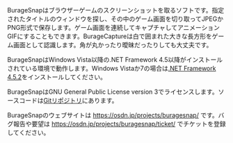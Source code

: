 BurageSnapはブラウザーゲームのスクリーンショットを取るソフトです。指定されたタイトルのウィンドウを探し、その中のゲーム画面を切り取ってJPEGかPNG形式で保存します。ゲーム画面を連続してキャプチャしてアニメーションGIFにすることもできます。BurageCaptureは白で囲まれた大きな長方形をゲーム画面として認識します。角が丸かったり曖昧だったりしても大丈夫です。

BurageSnapはWindows Vista以降の.NET Framework 4.5以降がインストールされている環境で動作します。Windows Vistaか7の場合は[.NET Framework 4.5.2](http://www.microsoft.com/ja-JP/download/details.aspx?id=42642)をインストールしてください。

BurageSnapはGNU General Public License version 3でライセンスします。ソースコードは[Gitリポジトリ](https://osdn.jp/projects/buragesnap/scm/git/BurageSnap/)にあります。

BurageSnapのウェブサイトは https://osdn.jp/projects/buragesnap/ です。バグ報告や要望は https://osdn.jp/projects/buragesnap/ticket/ でチケットを登録してください。
